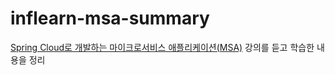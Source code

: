# inflearn-msa-summary
[Spring Cloud로 개발하는 마이크로서비스 애플리케이션(MSA)](https://www.inflearn.com/course/스프링-클라우드-마이크로서비스/dashboard) 강의를 듣고 학습한 내용을 정리
